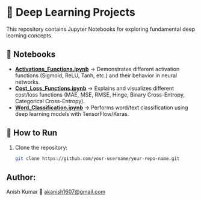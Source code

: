 # 🧠 Deep Learning Projects

This repository contains Jupyter Notebooks for exploring fundamental deep learning concepts.

## 📂 Notebooks
- [**Activations_Functions.ipynb**](./Activations_Functions.ipynb) → Demonstrates different activation functions (Sigmoid, ReLU, Tanh, etc.) and their behavior in neural networks.
- [**Cost_Loss_Functions.ipynb**](./Cost_Loss_Functions.ipynb) → Explains and visualizes different cost/loss functions (MAE, MSE, RMSE, Hinge, Binary Cross-Entropy, Categorical Cross-Entropy).
- [**Word_Classification.ipynb**](./Word_Classification.ipynb) → Performs word/text classification using deep learning models with TensorFlow/Keras.

## 🚀 How to Run
1. Clone the repository:
   ```bash
   git clone https://github.com/your-username/your-repo-name.git

## Author:
 Anish Kumar
 📩 akanish1607@gmail.com